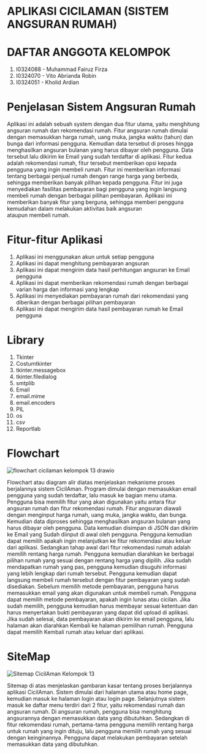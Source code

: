 # APLIKASI CICILAMAN (SISTEM ANGSURAN RUMAH)
# DAFTAR ANGGOTA KELOMPOK
1. I0324088 - Muhammad Fairuz Firza
2. I0324070 - Vito Abrianda Robin	
3. I0324051 - Kholid Ardian
# Penjelasan Sistem Angsuran Rumah
Aplikasi ini adalah sebuah system dengan dua fitur utama, yaitu menghitung angsuran rumah dan rekomendasi rumah. Fitur angsuran rumah dimulai dengan memasukkan harga rumah, uang muka, jangka waktu (tahun) dan bunga dari informasi pengguna. Kemudian data tersebut di proses hingga menghasilkan angsuran bulanan yang harus dibayar oleh pengguna. Data tersebut lalu dikirim ke Email yang sudah terdaftar di aplikasi. Fitur kedua adalah rekomendasi rumah, fitur tersebut memberikan opsi kepada pengguna yang ingin membeli rumah. Fitur ini memberikan informasi tentang berbagai penjual rumah dengan range harga yang berbeda, sehingga memberikan banyak pilihan kepada pengguna. Fitur ini juga menyediakan fasilitas pembayaran bagi pengguna yang ingin langsung membeli rumah dengan berbagai pilihan pembayaran. Aplikasi ini memberikan banyak fitur yang berguna, sehingga memberi pengguna kemudahan dalam melakukan aktivitas baik angsuran ataupun membeli rumah.
# Fitur-fitur Aplikasi
1. Aplikasi ini menggunakan akun untuk setiap pengguna
2. Aplikasi ini dapat menghitung pembayaran angsuran
3. Aplikasi ini dapat mengirim data hasil perhitungan angsuran ke Email pengguna
4. Aplikasi ini dapat memberikan rekomendasi rumah dengan berbagai varian harga dan informasi yang lengkap
5. Aplikasi ini menyediakan pembayaran rumah dari rekomendasi yang diberikan dengan berbagai pilihan pembayaran
6. Aplikasi ini dapat mengirim data hasil pembayaran rumah ke Email pengguna

# Library
1. Tkinter
2. Costumtkinter
3. tkinter.messagebox
4. tkinter.filedialog
5. smtplib
6. Email
7. email.mime
8. email.encoders
9. PIL
10. os
11. csv
12. Reportlab
    
# Flowchart
![flowchart cicilaman kelompok 13 drawio](https://github.com/user-attachments/assets/6d90a027-dc89-4a9e-9526-d55ce4bcaa42)

Flowchart atau diagram alir diatas menjelaskan mekanisme proses berjalannya sistem CicilAman. Program dimulai dengan memasukkan email pengguna yang sudah terdaftar, lalu masuk ke bagian menu utama. Pengguna bisa memilih fitur yang akan digunakan yaitu antara fitur angsuran rumah dan fitur rekomendasi rumah. Fitur angsuran diawali dengan menginput harga rumah, uang muka, jangka waktu, dan bunga. Kemudian data diproses sehingga menghasilkan angsuran bulanan yang harus dibayar oleh pengguna. Data kemudian disimpan di JSON dan dikirim ke Email yang Sudah diinput di awal oleh pengguna. Pengguna kemudian dapat memilih apakah ingin melanjutkan ke fitur rekomendasi atau keluar dari aplikasi. Sedangkan tahap awal dari fitur rekomendasi rumah adalah memilih rentang harga rumah. Pengguna kemudian diarahkan ke berbagai pilihan rumah yang sesuai dengan rentang harga yang dipilih. Jika sudah mendapatkan rumah yang pas, pengguna kemudian disuguhi informasi yang lebih lengkap dari rumah tersebut. Pengguna kemudian dapat langsung membeli rumah tersebut dengan fitur pembayaran yang sudah disediakan. Sebelum memilih metode pembayaran, pengguna harus memasukkan email yang akan digunakan untuk membeli rumah. Pengguna dapat memilih metode pembayaran, apakah ingin lunas atau cicilan. Jika sudah memilih, pengguna kemudian harus membayar sesuai ketentuan dan harus menyertakan bukti pembayaran yang dapat did upload di aplikasi. Jika sudah selesai, data pembayaran akan dikirim ke email pengguna, lalu halaman akan diarahkan Kembali ke halaman pemilihan rumah. Pengguna dapat memilih Kembali rumah atau keluar dari aplikasi.
# SiteMap
![Sitemap CicilAman Kelompok 13](https://github.com/user-attachments/assets/2da604dc-801d-4ac1-a9af-6227e859d611)

Sitemap di atas menjelaskan gambaran kasar tentang proses berjalannya aplikasi CicilAman. Sistem dimulai dari halaman utama atau home page, kemudian masuk ke halaman login atau login page. Selanjutnya sistem masuk ke daftar menu terdiri dari 2 fitur, yaitu rekomendasi rumah dan angsuran rumah. Di angsuran rumah, pengguna bisa menghitung angsurannya dengan memasukkan data yang dibutuhkan. Sedangkan di fitur rekomendasi rumah, pertama-tama pengguna memilih rentang harga untuk rumah yang ingin dituju, lalu pengguna memilih rumah yang sesuai dengan keinginannya. Pengguna dapat melakukan pembayaran setelah memasukkan data yang dibutuhkan.
